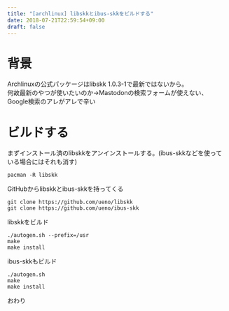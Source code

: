 ```yaml
---
title: "[archlinux] libskkとibus-skkをビルドする"
date: 2018-07-21T22:59:54+09:00
draft: false
---
```

# 背景  
Archlinuxの公式パッケージはlibskk 1.0.3-1で最新ではないから。  
何故最新のやつが使いたいのか→Mastodonの検索フォームが使えない、Google検索のアレがアレで辛い  

# ビルドする  
まずインストール済のlibskkをアンインストールする。(ibus-skkなどを使っている場合にはそれも消す)  
```
pacman -R libskk  
```   

GitHubからlibskkとibus-skkを持ってくる  
```  
git clone https://github.com/ueno/libskk
git clone https://github.com/ueno/ibus-skk  
```  

libskkをビルド  
```  
./autogen.sh --prefix=/usr  
make  
make install  
```  

ibus-skkもビルド  
```
./autogen.sh  
make  
make install  
```  

おわり  




